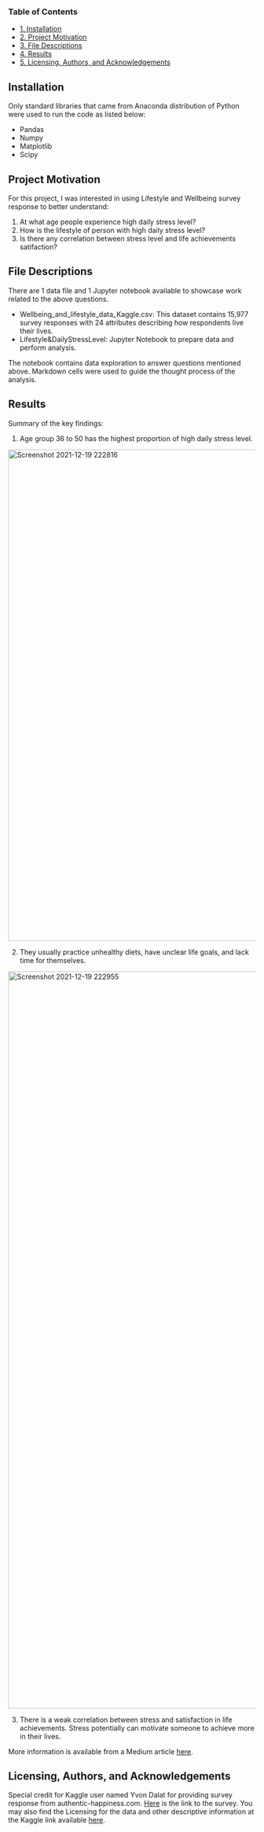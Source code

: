 ### Table of Contents
- [1. Installation](#installation)
- [2. Project Motivation](#project-motivation)
- [3. File Descriptions](#file-descriptions)
- [4. Results](#results)
- [5. Licensing, Authors, and Acknowledgements](#licensing)

## Installation
Only standard libraries that came from Anaconda distribution of Python were used to run the code as listed below:
* Pandas
* Numpy
* Matplotlib
* Scipy

## Project Motivation
For this project, I was interested in using Lifestyle and Wellbeing survey response to better understand:
1. At what age people experience high daily stress level?
2. How is the lifestyle of person with high daily stress level?
3. Is there any correlation between stress level and life achievements satifaction?

## File Descriptions
There are 1 data file and 1 Jupyter notebook available to showcase work related to the above questions.
* Wellbeing_and_lifestyle_data_Kaggle.csv: This dataset contains 15,977 survey responses with 24 attributes describing how respondents live their lives.
* Lifestyle&DailyStressLevel: Jupyter Notebook to prepare data and perform analysis.

The notebook contains data exploration to answer questions mentioned above. Markdown cells were used to guide the thought process of the analysis.

## Results
Summary of the key findings:
1. Age group 36 to 50 has the highest proportion of high daily stress level.
<img width="1000" alt="Screenshot 2021-12-19 222816" src="https://user-images.githubusercontent.com/74721418/146790203-116daccd-c3d0-4d91-a501-7fca110435a3.png">

2. They usually practice unhealthy diets, have unclear life goals, and lack time for themselves.
<img width="1500" alt="Screenshot 2021-12-19 222955" src="https://user-images.githubusercontent.com/74721418/146790511-6194a442-af40-4060-af41-a06dc6f3ad8a.png">

3. There is a weak correlation between stress and satisfaction in life achievements. Stress potentially can motivate someone to achieve more in their lives.


More information is available from a Medium article [here](https://medium.com/@snurdinie97/common-lifestyle-of-high-daily-stress-level-57bbb63da5b3).

## Licensing, Authors, and Acknowledgements
Special credit for Kaggle user named Yvon Dalat for providing survey response from authentic-happiness.com. [Here](http://www.authentic-happiness.com/your-life-satisfaction-score) is the link to the survey. You may also find the Licensing for the data and other descriptive information at the Kaggle link available [here](https://www.kaggle.com/ydalat/lifestyle-and-wellbeing-data).
